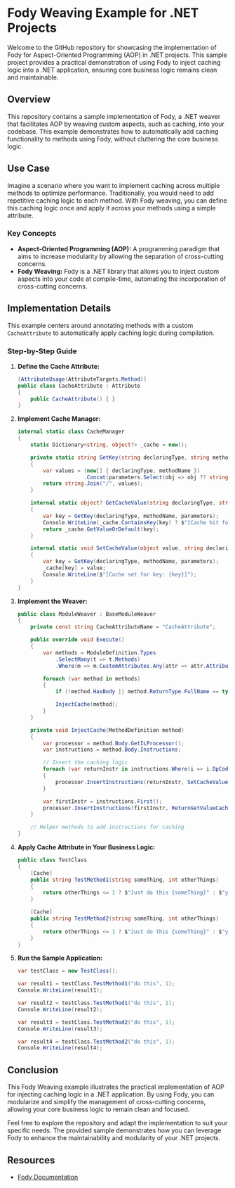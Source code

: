 # Fody Weaving Example for .NET Projects

Welcome to the GitHub repository for showcasing the implementation of Fody for Aspect-Oriented Programming (AOP) in .NET projects. This sample project provides a practical demonstration of using Fody to inject caching logic into a .NET application, ensuring core business logic remains clean and maintainable.

## Overview

This repository contains a sample implementation of Fody, a .NET weaver that facilitates AOP by weaving custom aspects, such as caching, into your codebase. This example demonstrates how to automatically add caching functionality to methods using Fody, without cluttering the core business logic.

## Use Case

Imagine a scenario where you want to implement caching across multiple methods to optimize performance. Traditionally, you would need to add repetitive caching logic to each method. With Fody weaving, you can define this caching logic once and apply it across your methods using a simple attribute.

### Key Concepts

- **Aspect-Oriented Programming (AOP):** A programming paradigm that aims to increase modularity by allowing the separation of cross-cutting concerns.
- **Fody Weaving:** Fody is a .NET library that allows you to inject custom aspects into your code at compile-time, automating the incorporation of cross-cutting concerns.

## Implementation Details

This example centers around annotating methods with a custom `CacheAttribute` to automatically apply caching logic during compilation.

### Step-by-Step Guide

1. **Define the Cache Attribute:**
    ```csharp
    [AttributeUsage(AttributeTargets.Method)]
    public class CacheAttribute : Attribute
    {
        public CacheAttribute() { }
    }
    ```

2. **Implement Cache Manager:**
    ```csharp
    internal static class CacheManager
    {
        static Dictionary<string, object?> _cache = new();

        private static string GetKey(string declaringType, string methodName, params object[] parameters)
        {
            var values = (new[] { declaringType, methodName })
                         .Concat(parameters.Select(obj => obj ?? string.Empty).ToString());
            return string.Join("/", values);
        }

        internal static object? GetCacheValue(string declaringType, string methodName, params object[] parameters)
        {
            var key = GetKey(declaringType, methodName, parameters);
            Console.WriteLine(_cache.ContainsKey(key) ? $"[Cache hit for key: {key}]" : $"[No cached value for key: {key}]");
            return _cache.GetValueOrDefault(key);
        }

        internal static void SetCacheValue(object value, string declaringType, string methodName, params object[] parameters)
        {
            var key = GetKey(declaringType, methodName, parameters);
            _cache[key] = value;
            Console.WriteLine($"[Cache set for key: {key}]");
        }
    }
    ```

3. **Implement the Weaver:**
    ```csharp
    public class ModuleWeaver : BaseModuleWeaver
    {
        private const string CacheAttributeName = "CacheAttribute";

        public override void Execute()
        {
            var methods = ModuleDefinition.Types
                .SelectMany(t => t.Methods)
                .Where(m => m.CustomAttributes.Any(attr => attr.AttributeType.Name == CacheAttributeName));

            foreach (var method in methods)
            {
                if (!method.HasBody || method.ReturnType.FullName == typeof(void).FullName) continue;

                InjectCache(method);
            }
        }

        private void InjectCache(MethodDefinition method)
        {
            var processor = method.Body.GetILProcessor();
            var instructions = method.Body.Instructions;

            // Insert the caching logic
            foreach (var returnInstr in instructions.Where(i => i.OpCode == OpCodes.Ret).ToList())
            {
                processor.InsertInstructions(returnInstr, SetCacheValue(method));
            }

            var firstInstr = instructions.First();
            processor.InsertInstructions(firstInstr, ReturnGetValueCacheIfAny(method));
        }

        // Helper methods to add instructions for caching
    }
    ```

4. **Apply Cache Attribute in Your Business Logic:**
    ```csharp
    public class TestClass
    {
        [Cache]
        public string TestMethod1(string someThing, int otherThings)
        {
            return otherThings <= 1 ? $"Just do this {someThing}" : $"you should {someThing} and {otherThings} things else";
        }

        [Cache]
        public string TestMethod2(string someThing, int otherThings)
        {
            return otherThings <= 1 ? $"Just do this {someThing}" : $"you should {someThing} and {otherThings} things else";
        }
    }
    ```

5. **Run the Sample Application:**
    ```csharp
    var testClass = new TestClass();

    var result1 = testClass.TestMethod1("do this", 1);
    Console.WriteLine(result1);

    var result2 = testClass.TestMethod1("do this", 1);
    Console.WriteLine(result2);

    var result3 = testClass.TestMethod2("do this", 1);
    Console.WriteLine(result3);

    var result4 = testClass.TestMethod2("do this", 1);
    Console.WriteLine(result4);
    ```

## Conclusion

This Fody Weaving example illustrates the practical implementation of AOP for injecting caching logic in a .NET application. By using Fody, you can modularize and simplify the management of cross-cutting concerns, allowing your core business logic to remain clean and focused.

Feel free to explore the repository and adapt the implementation to suit your specific needs. The provided sample demonstrates how you can leverage Fody to enhance the maintainability and modularity of your .NET projects.

## Resources
- [Fody Documentation](https://github.com/Fody/Home)
